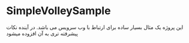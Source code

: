 # SimpleVolleySample

این پروژه یک مثال بسیار ساده برای ارتباط با وب سرویس می باشد.
در آینده نکات پیشرفته تری به آن افزوده میشود
